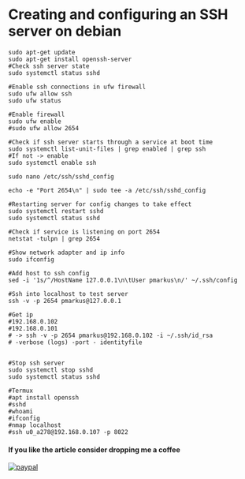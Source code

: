 # Creating and configuring an SSH server on debian

```shell
sudo apt-get update
sudo apt-get install openssh-server
#Check ssh server state
sudo systemctl status sshd

#Enable ssh connections in ufw firewall
sudo ufw allow ssh
sudo ufw status

#Enable firewall
sudo ufw enable
#sudo ufw allow 2654

#Check if ssh server starts through a service at boot time
sudo systemctl list-unit-files | grep enabled | grep ssh
#If not -> enable
sudo systemctl enable ssh

sudo nano /etc/ssh/sshd_config

echo -e "Port 2654\n" | sudo tee -a /etc/ssh/sshd_config

#Restarting server for config changes to take effect
sudo systemctl restart sshd
sudo systemctl status sshd

#Check if service is listening on port 2654
netstat -tulpn | grep 2654

#Show network adapter and ip info
sudo ifconfig

#Add host to ssh config
sed -i '1s/^/HostName 127.0.0.1\n\tUser pmarkus\n/' ~/.ssh/config

#Ssh into localhost to test server
ssh -v -p 2654 pmarkus@127.0.0.1

#Get ip
#192.168.0.102
#192.168.0.101
# -> ssh -v -p 2654 pmarkus@192.168.0.102 -i ~/.ssh/id_rsa
# -verbose (logs) -port - identityfile


#Stop ssh server
sudo systemctl stop sshd
sudo systemctl status sshd

#Termux
#apt install openssh
#sshd
#whoami
#ifconfig
#nmap localhost
#ssh u0_a278@192.168.0.107 -p 8022
```

#### If you like the article consider dropping me a coffee

[![paypal](https://www.paypalobjects.com/en_US/i/btn/btn_donate_LG.gif)](https://www.paypal.com/donate?hosted_button_id=BSFX8LCPHW2AE)
  
<br>  
<br>  